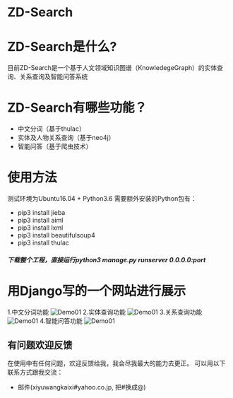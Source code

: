# ZD-Search

# ZD-Search是什么?
目前ZD-Search是一个基于人文领域知识图谱（KnowledegeGraph）的实体查询、关系查询及智能问答系统



# ZD-Search有哪些功能？

* 中文分词（基于thulac）
* 实体及人物关系查询（基于neo4j）
* 智能问答（基于爬虫技术）

# 使用方法
   测试环境为Ubuntu16.04 + Python3.6
   需要额外安装的Python包有：
   * pip3 install jieba
   * pip3 install aiml
   * pip3 install lxml
   * pip3 install beautifulsoup4
   * pip3 install thulac
   ##### 下载整个工程，直接运行python3 manage.py runserver 0.0.0.0:port

   


# 用Django写的一个网站进行展示
1.中文分词功能
![Demo01](https://github.com/Nobida/ZDKnowledgeGraph/blob/master/demo/zd01.png)
2.实体查询功能
![Demo01](https://github.com/Nobida/ZDKnowledgeGraph/blob/master/demo/zd02.png)
3.关系查询功能
![Demo01](https://github.com/Nobida/ZDKnowledgeGraph/blob/master/demo/zd03.png)
4.智能问答功能
![Demo01](https://github.com/Nobida/ZDKnowledgeGraph/blob/master/demo/zd04.png)


## 有问题欢迎反馈
在使用中有任何问题，欢迎反馈给我，我会尽我最大的能力去更正。
可以用以下联系方式跟我交流：

* 邮件(xiyuwangkaixi#yahoo.co.jp, 把#换成@)




